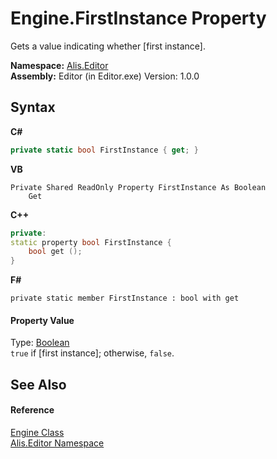 # Engine.FirstInstance Property 
 

Gets a value indicating whether [first instance].

**Namespace:**&nbsp;<a href="b150ade4-39de-a232-5f06-d3cdc1b2c538">Alis.Editor</a><br />**Assembly:**&nbsp;Editor (in Editor.exe) Version: 1.0.0

## Syntax

**C#**<br />
``` C#
private static bool FirstInstance { get; }
```

**VB**<br />
``` VB
Private Shared ReadOnly Property FirstInstance As Boolean
	Get
```

**C++**<br />
``` C++
private:
static property bool FirstInstance {
	bool get ();
}
```

**F#**<br />
``` F#
private static member FirstInstance : bool with get

```


#### Property Value
Type: <a href="https://docs.microsoft.com/dotnet/api/system.boolean" target="_blank">Boolean</a><br />`true` if [first instance]; otherwise, `false`.

## See Also


#### Reference
<a href="ac636e5e-fe33-ad6c-1056-e734fd312c5d">Engine Class</a><br /><a href="b150ade4-39de-a232-5f06-d3cdc1b2c538">Alis.Editor Namespace</a><br />